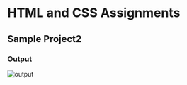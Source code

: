 # HTML and CSS Assignments #

## Sample Project2 ##

### Output ###


![output](https://user-images.githubusercontent.com/127507517/228746925-85830ab9-c942-4117-9aa0-f34c94d9d988.png)
